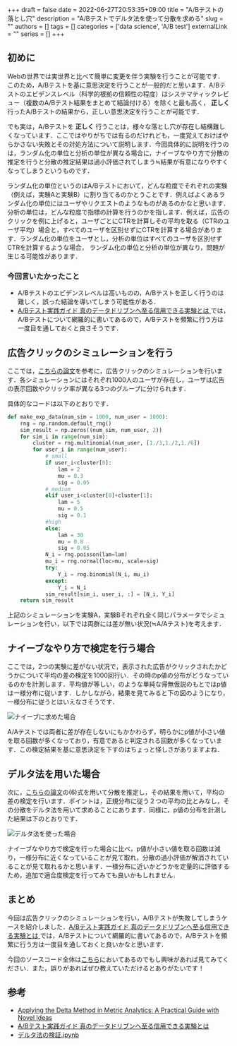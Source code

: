 +++ 
draft = false
date = 2022-06-27T20:53:35+09:00
title = "A/Bテストの落とし穴"
description = "A/Bテストでデルタ法を使って分散を求める"
slug = ""
authors = []
tags = []
categories = ['data science', 'A/B test']
externalLink = ""
series = []
+++

## 初めに

Webの世界では実世界と比べて簡単に変更を伴う実験を行うことが可能です．このため，A/Bテストを基に意思決定を行うことが一般的だと思います．A/Bテストのエビデンスレベル（科学的根拠の信頼性の程度）はシステマティックレビュー（複数のA/Bテスト結果をまとめて結論付ける）を除くと最も高く， __正しく__ 行ったA/Bテストの結果から，正しい意思決定を行うことが可能です．

でも実は，A/Bテストを __正しく__ 行うことは，様々な落とし穴が存在し結構難しくなっています．ここではやりがちでは有るのだけれども，一度覚えておけばやらかさない失敗とその対処方法について説明します．今回具体的に説明を行うのは，ランダム化の単位と分析の単位が異なる場合に，ナイーブなやり方で分散の推定を行うと分散の推定結果は過小評価されてしまう≒結果が有意になりやすくなってしまうというものです．

ランダム化の単位というのはA/Bテストにおいて，どんな粒度でそれぞれの実験（例えば，実験Aと実験B）に割り当てるのかとうことです．例えばよくあるランダム化の単位にはユーザやリクエストのようなものがあるのかなと思います．分析の単位は，どんな粒度で指標の計算を行うのかを指します．例えば，広告のクリックを例に上げると，ユーザごとにCTRを計算しその平均を取る（CTRのユーザ平均）場合と，すべてのユーザを区別せずにCTRを計算する場合があります．ランダム化の単位をユーザとし，分析の単位はすべてのユーザを区別せずCTRを計算するような場合，
ランダム化の単位と分析の単位が異なり，問題が生じる可能性があります．

### 今回言いたかったこと

- A/Bテストのエビデンスレベルは高いものの，A/Bテストを正しく行うのは難しく，誤った結論を導いてしまう可能性がある．
- [A/Bテスト実践ガイド 真のデータドリブンへ至る信用できる実験とは
](https://www.kadokawa.co.jp/product/302101000901/) では，A/Bテストについて網羅的に書いてあるので，A/Bテストを頻繁に行う方は一度目を通しておくと良さそうです．

## 広告クリックのシミュレーションを行う

ここでは，[こちらの論文](https://arxiv.org/pdf/1803.06336.pdf)を参考に，広告クリックのシミュレーションを行います．各シミュレーションにはそれぞれ1000人のユーザが存在し，ユーザは広告の表示回数やクリック率が異なる3つのグループに分けられます．

具体的なコードは以下のとおりです．

```python
def make_exp_data(num_sim = 1000, num_user = 1000):
    rng = np.random.default_rng()
    sim_result = np.zeros((num_sim, num_user, 2))
    for sim_i in range(num_sim):
        cluster = rng.multinomial(num_user, [1./3,1./2,1./6])
        for user_i in range(num_user):
            # small
            if user_i<cluster[0]:
                lam = 2
                mu = 0.3
                sig = 0.05
            # medium
            elif user_i<cluster[0]+cluster[1]:
                lam = 5
                mu = 0.5
                sig = 0.1
            #high
            else:
                lam = 30
                mu = 0.8
                sig = 0.05
            N_i = rng.poisson(lam=lam)
            mu_i = rng.normal(loc=mu, scale=sig)
            try:
                Y_i = rng.binomial(N_i, mu_i)
            except:
                Y_i = N_i
            sim_result[sim_i, user_i, :] = [N_i, Y_i]
    return sim_result
```

上記のシミュレーションを実験A，実験Bそれぞれ全く同じパラメータでシミュレーションを行い，以下では両群には差が無い状況(≒A/Aテスト)を考えます．

## ナイーブなやり方で検定を行う場合

ここでは，2つの実験に差がない状況で，表示された広告がクリックされたかどうかについて平均の差の検定を1000回行い．その時のp値の分布がどうなっているのかを計測します．平均値が等しい，のような単純な帰無仮説のもとではp値は一様分布に従います．しかしながら，結果を見てみると下の図のようになり，一様分布に従うとはいえなさそうです．

![ナイーブに求めた場合](/fig/delta/naive.png)

A/Aテストでは両者に差が存在しないにもかかわらず，明らかにp値が小さい値を取る回数が多くなっており，有意であると判定される回数が多くなっています．この検定結果を基に意思決定を下すのはちょっと怪しさがありますよね．

## デルタ法を用いた場合

次に，[こちらの論文](https://arxiv.org/pdf/1803.06336.pdf)の(6)式を用いて分散を推定し，その結果を用いて，平均の差の検定を行います．ポイントは，正規分布に従う２つの平均の比とみなし，その分散をデルタ法を用いて求めることにあります．同様に，p値の分布を計測した結果は下のとおりです．

![デルタ法を使った場合](/fig/delta/delta.png)

ナイーブなやり方で検定を行った場合に比べ，p値が小さい値を取る回数は減り，一様分布に近くなっていることが見て取れ，分散の過小評価が解消されていることが見て取れるかと思います．一様分布に近いかどうかを定量的に評価するため，追加で適合度検定を行ってみても良いかもしれません．

## まとめ

今回は広告クリックのシミュレーションを行い，A/Bテストが失敗してしまうケースを紹介しました．[A/Bテスト実践ガイド 真のデータドリブンへ至る信用できる実験とは
](https://www.kadokawa.co.jp/product/302101000901/) では，A/Bテストについて網羅的に書いてあるので，A/Bテストを頻繁に行う方は一度目を通しておくと良いかなと思います．

今回のソースコード全体は[こちら](https://github.com/koya3to/blog-ingredient/blob/main/notebooks/%E3%83%87%E3%83%AB%E3%82%BF%E6%B3%95%E3%81%AE%E6%A4%9C%E8%A8%BC.ipynb)においてあるのでもし興味があれば見てみてください．また，誤りがあればぜひ教えていただけるとありがたいです！

## 参考

- [Applying the Delta Method in Metric Analytics:
A Practical Guide with Novel Ideas](https://arxiv.org/pdf/1803.06336.pdf)
- [A/Bテスト実践ガイド 真のデータドリブンへ至る信用できる実験とは
](https://www.kadokawa.co.jp/product/302101000901/)
- [デルタ法の検証.ipynb](https://github.com/koya3to/blog-ingredient/blob/main/notebooks/%E3%83%87%E3%83%AB%E3%82%BF%E6%B3%95%E3%81%AE%E6%A4%9C%E8%A8%BC.ipynb)